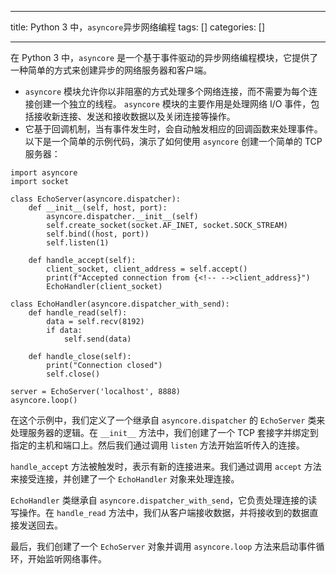 
--- 
title:  Python 3 中，`asyncore`异步网络编程 
tags: []
categories: [] 

---
在 Python 3 中，`asyncore` 是一个基于事件驱动的异步网络编程模块，它提供了一种简单的方式来创建异步的网络服务器和客户端。
- `asyncore` 模块允许你以非阻塞的方式处理多个网络连接，而不需要为每个连接创建一个独立的线程。
`asyncore` 模块的主要作用是处理网络 I/O 事件，包括接收新连接、发送和接收数据以及关闭连接等操作。
- 它基于回调机制，当有事件发生时，会自动触发相应的回调函数来处理事件。
以下是一个简单的示例代码，演示了如何使用 `asyncore` 创建一个简单的 TCP 服务器：

```
import asyncore
import socket

class EchoServer(asyncore.dispatcher):
    def __init__(self, host, port):
        asyncore.dispatcher.__init__(self)
        self.create_socket(socket.AF_INET, socket.SOCK_STREAM)
        self.bind((host, port))
        self.listen(1)

    def handle_accept(self):
        client_socket, client_address = self.accept()
        print(f"Accepted connection from {<!-- -->client_address}")
        EchoHandler(client_socket)

class EchoHandler(asyncore.dispatcher_with_send):
    def handle_read(self):
        data = self.recv(8192)
        if data:
            self.send(data)
    
    def handle_close(self):
        print("Connection closed")
        self.close()

server = EchoServer('localhost', 8888)
asyncore.loop()

```

在这个示例中，我们定义了一个继承自 `asyncore.dispatcher` 的 `EchoServer` 类来处理服务器的逻辑。在 `__init__` 方法中，我们创建了一个 TCP 套接字并绑定到指定的主机和端口上。然后我们通过调用 `listen` 方法开始监听传入的连接。

`handle_accept` 方法被触发时，表示有新的连接进来。我们通过调用 `accept` 方法来接受连接，并创建了一个 `EchoHandler` 对象来处理连接。

`EchoHandler` 类继承自 `asyncore.dispatcher_with_send`，它负责处理连接的读写操作。在 `handle_read` 方法中，我们从客户端接收数据，并将接收到的数据直接发送回去。

最后，我们创建了一个 `EchoServer` 对象并调用 `asyncore.loop` 方法来启动事件循环，开始监听网络事件。
